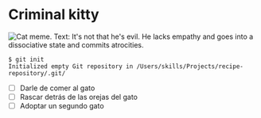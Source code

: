 # Criminal kitty
![Cat meme. Text: It's not that he's evil. He lacks empathy and goes into a dissociative state and commits atrocities.](https://i.pinimg.com/236x/d0/e4/1d/d0e41d4e93b5521f0aed26589c02dc1e.jpg) 
```
$ git init
Initialized empty Git repository in /Users/skills/Projects/recipe-repository/.git/
```
 - [ ] Darle de comer al gato
 - [ ] Rascar detrás de las orejas del gato
 - [ ] Adoptar un segundo gato
